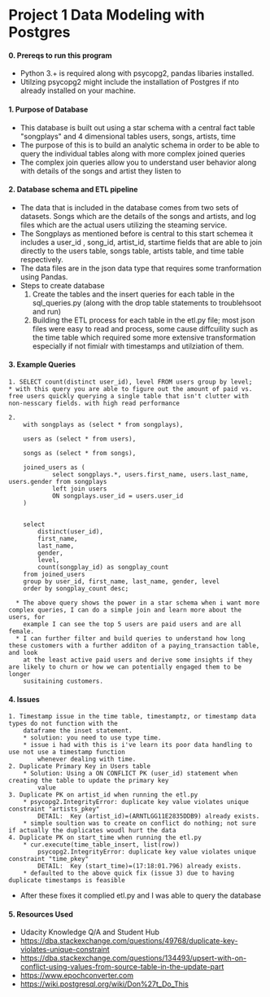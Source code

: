# Project 1 Data Modeling with Postgres

#### 0. Prereqs to run this program 
* Python 3.+ is required along with psycopg2, pandas libaries installed.
* Utilzing psycopg2 might include the installation of Postgres if nto already installed on your machine.

#### 1. Purpose of Database
* This database is built out using a star schema with a central fact table "songplays" and 4 dimensional tables users, songs, artists, time
* The purpose of this is to build an analytic schema in order to be able to query the individual tables along with more complex joined queries
* The complex join queries allow you to understand user behavior along with details of the songs and artist they listen to


#### 2. Database schema and ETL pipeline
* The data that is included in the database comes from two sets of datasets. Songs which are the details of the songs and artists, and log files which are the actual users utilizing the steaming service.
* The Songplays as mentioned before is central to this start schemea it includes a user_id , song_id, artist_id, startime fields that are able to join directly to the users table, songs table, artists table, and time table respectively. 
* The data files are in the json data type that requires some tranformation using Pandas.
* Steps to create database
    1. Create the tables and the insert queries for each table in the sql_queries.py (along with the drop table statements to troublehsoot and run) 
    2. Building the ETL process for each table in the etl.py file; most json files were easy to read and process, some cause diffcuility such as the time table which required some more extensive transformation especially if not fimialr with timestamps and utilziation of them. 


#### 3. Example Queries
    1. SELECT count(distinct user_id), level FROM users group by level;
    * with this query you are able to figure out the amount of paid vs. free users quickly querying a single table that isn't clutter with non-nesscary fields. with high read performance 
    
    2. 
        with songplays as (select * from songplays), 

        users as (select * from users),

        songs as (select * from songs),

        joined_users as (
                select songplays.*, users.first_name, users.last_name, users.gender from songplays 
                left join users 
                ON songplays.user_id = users.user_id
        )


        select 
            distinct(user_id),
            first_name, 
            last_name,
            gender,
            level,
            count(songplay_id) as songplay_count 
        from joined_users  
        group by user_id, first_name, last_name, gender, level
        order by songplay_count desc;
        
      * The above query shows the power in a star schema when i want more complex queries, I can do a simple join and learn more about the users, for
        example I can see the top 5 users are paid users and are all female. 
      * I can further filter and build queries to understand how long these customers with a further additon of a paying_transaction table, and look
        at the least active paid users and derive some insights if they are likely to churn or how we can potentially engaged them to be longer    
        susitaining customers. 


#### 4. Issues 
    1. Timestamp issue in the time table, timestamptz, or timestamp data types do not function with the
        dataframe the inset statement.
        * solution: you need to use type time. 
        * issue i had with this is i've learn its poor data handling to use not use a timestamp function
            whenever dealing with time. 
    2. Duplicate Primary Key in Users table
        * Solution: Using a ON CONFLICT PK (user_id) statement when creating the table to update the primary key
            value
    3. Duplicate PK on artist_id when running the etl.py
        * psycopg2.IntegrityError: duplicate key value violates unique constraint "artists_pkey"
            DETAIL:  Key (artist_id)=(ARNTLGG11E2835DDB9) already exists.
        * simple soultion was to create on conflict do nothing; not sure if actually the duplicates woudl hurt the data
    4. Duplicate PK on start_time when running the etl.py
        * cur.execute(time_table_insert, list(row))
            psycopg2.IntegrityError: duplicate key value violates unique constraint "time_pkey"
            DETAIL:  Key (start_time)=(17:18:01.796) already exists.
        * defaulted to the above quick fix (issue 3) due to having duplicate timestamps is feasible

* After these fixes it complied etl.py and I was able to query the database

#### 5. Resources Used
 * Udacity Knowledge Q/A and Student Hub 
 * https://dba.stackexchange.com/questions/49768/duplicate-key-violates-unique-constraint
 * https://dba.stackexchange.com/questions/134493/upsert-with-on-conflict-using-values-from-source-table-in-the-update-part
 * https://www.epochconverter.com
 * https://wiki.postgresql.org/wiki/Don%27t_Do_This
